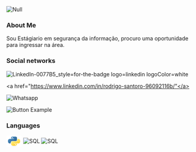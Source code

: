 ![Null](https://user-images.githubusercontent.com/78233552/155364937-91d800a7-9c6e-4631-bfcc-96d52de6c4fc.gif)

### About Me ###

Sou Estágiario em segurança da informação, procuro uma oportunidade para ingressar na área.




### Social networks ###
<div>

  
![LinkedIn-0077B5_style=for-the-badge logo=linkedin logoColor=white](https://user-images.githubusercontent.com/78233552/155370280-9f0bf205-cf7e-4667-b39a-4c98dfb72cdf.png)
  
  <a href="https://www.linkedin.com/in/rodrigo-santoro-96092116b/"</a>

    
![Whatsapp](wa.me/5511939407694)

![Button Example](https://img.shields.io/badge/Title-37a779?style=for-the-badge)

### Languages ###
<div>
<img align="center" alt="Python" height="30" width="40" src="https://raw.githubusercontent.com/devicons/devicon/master/icons/python/python-original.svg">
<img align="center" alt="SQL" height="60" width="60" src="https://cdn.jsdelivr.net/gh/devicons/devicon/icons/microsoftsqlserver/microsoftsqlserver-plain-wordmark.svg">
<img align="center" alt="SQL" height="60" width="60" src="https://cdn.jsdelivr.net/gh/devicons/devicon/icons/mysql/mysql-original-wordmark.svg">

  
</div>
